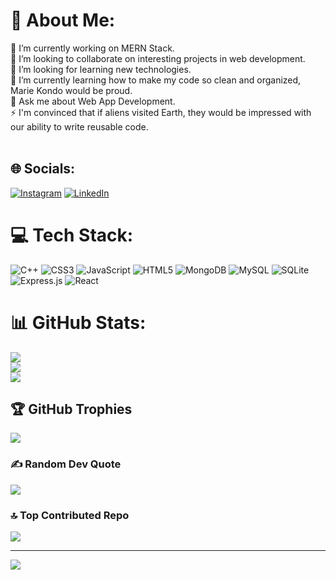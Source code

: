 # 💫 About Me:
🔭 I’m currently working on MERN Stack.<br>👯 I’m looking to collaborate on interesting projects in web development.<br>🤝 I’m looking for learning new technologies.<br>🌱 I’m currently learning how to make my code so clean and organized, Marie Kondo would be proud.<br>💬 Ask me about Web App Development.<br>⚡ I'm convinced that if aliens visited Earth, they would be impressed with our ability to write reusable code.<br><br>


## 🌐 Socials:
[![Instagram](https://img.shields.io/badge/Instagram-%23E4405F.svg?logo=Instagram&logoColor=white)](https://instagram.com/_tomarmanish) [![LinkedIn](https://img.shields.io/badge/LinkedIn-%230077B5.svg?logo=linkedin&logoColor=white)](https://www.linkedin.com/in/manish-tomar-09b75523b/) 

# 💻 Tech Stack:
![C++](https://img.shields.io/badge/c++-%2300599C.svg?style=for-the-badge&logo=c%2B%2B&logoColor=white) ![CSS3](https://img.shields.io/badge/css3-%231572B6.svg?style=for-the-badge&logo=css3&logoColor=white) ![JavaScript](https://img.shields.io/badge/javascript-%23323330.svg?style=for-the-badge&logo=javascript&logoColor=%23F7DF1E) ![HTML5](https://img.shields.io/badge/html5-%23E34F26.svg?style=for-the-badge&logo=html5&logoColor=white) ![MongoDB](https://img.shields.io/badge/MongoDB-%234ea94b.svg?style=for-the-badge&logo=mongodb&logoColor=white) ![MySQL](https://img.shields.io/badge/mysql-%2300f.svg?style=for-the-badge&logo=mysql&logoColor=white) ![SQLite](https://img.shields.io/badge/sqlite-%2307405e.svg?style=for-the-badge&logo=sqlite&logoColor=white) ![Express.js](https://img.shields.io/badge/express.js-%23404d59.svg?style=for-the-badge&logo=express&logoColor=%2361DAFB) ![React](https://img.shields.io/badge/react-%2320232a.svg?style=for-the-badge&logo=react&logoColor=%2361DAFB)
# 📊 GitHub Stats:
![](https://github-readme-stats.vercel.app/api?username=manishtomarr1&theme=dark&hide_border=false&include_all_commits=true&count_private=false)<br/>
![](https://github-readme-streak-stats.herokuapp.com/?user=manishtomarr1&theme=dark&hide_border=false)<br/>
![](https://github-readme-stats.vercel.app/api/top-langs/?username=manishtomarr1&theme=dark&hide_border=false&include_all_commits=true&count_private=false&layout=compact)

## 🏆 GitHub Trophies
![](https://github-profile-trophy.vercel.app/?username=manishtomarr1&theme=radical&no-frame=false&no-bg=false&margin-w=4)

### ✍️ Random Dev Quote
![](https://quotes-github-readme.vercel.app/api?type=horizontal&theme=radical)

### 🔝 Top Contributed Repo
![](https://github-contributor-stats.vercel.app/api?username=manishtomarr1&limit=5&theme=dark&combine_all_yearly_contributions=true)

---
[![](https://visitcount.itsvg.in/api?id=manishtomarr1&icon=0&color=0)](https://visitcount.itsvg.in)

<!-- Proudly created with GPRM ( https://gprm.itsvg.in ) -->
